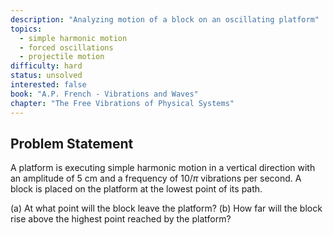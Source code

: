 ```yaml
---
description: "Analyzing motion of a block on an oscillating platform"
topics:
  - simple harmonic motion
  - forced oscillations
  - projectile motion
difficulty: hard
status: unsolved
interested: false
book: "A.P. French - Vibrations and Waves"
chapter: "The Free Vibrations of Physical Systems"
---
```


## Problem Statement
A platform is executing simple harmonic motion in a vertical direction with an amplitude of 5 cm and a frequency of $10/\pi$ vibrations per second. A block is placed on the platform at the lowest point of its path.

(a) At what point will the block leave the platform?
(b) How far will the block rise above the highest point reached by the platform?